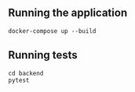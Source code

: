 ## Running the application
```
docker-compose up --build
```

## Running tests
```
cd backend
pytest
```
